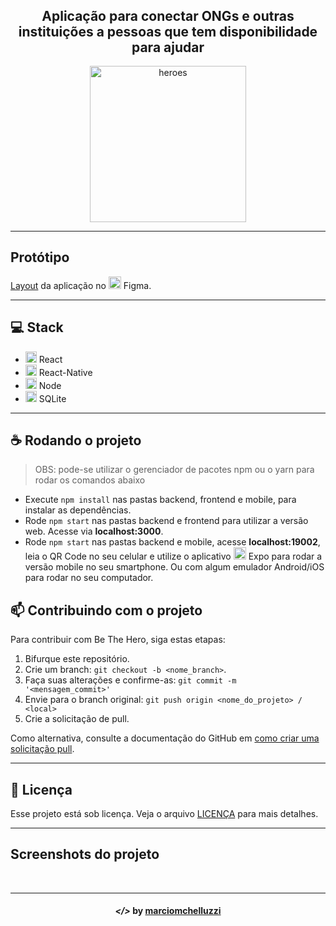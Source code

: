 <h1 align="center">
    <img alt="" title="" src="images/logo.svg">
</h1>

<h2 align="center"> Aplicação para conectar ONGs e outras instituições a pessoas que tem disponibilidade para ajudar </h2>
<p align="center"> <img src="images/heroes.png" alt="heroes" height="250"> </p>

***

## Protótipo
[Layout](https://www.figma.com/file/2C2yvw7jsCOGmaNUDftX9n/Be-The-Hero---OmniStack-11?node-id=0%3A1) da aplicação no <img src="images/figma.png" alt="figma" height="20"> Figma.

***

## 💻 Stack <br>
* <img src="images/react.png" alt="react" height="18"> React 
* <img src="images/react-native.png" alt="react-native" height="18"> React-Native
* <img src="images/node.png" alt="node" height="18"> Node
* <img src="images/sqlite.png" alt="node" height="18"> SQLite

***

## ☕ Rodando o projeto
> OBS: pode-se utilizar o gerenciador de pacotes npm ou o yarn para rodar os comandos abaixo

* Execute ```npm install``` nas pastas backend, frontend e mobile, para instalar as dependências.
* Rode ```npm start``` nas pastas backend e frontend para utilizar a versão web. Acesse via **localhost:3000**.
* Rode ```npm start``` nas pastas backend e mobile, acesse **localhost:19002**, leia o QR Code no seu celular e utilize o aplicativo <img src="images/expo.png" alt="rocketseat" height="20"> Expo para rodar a versão mobile no seu smartphone. Ou com algum emulador Android/iOS para rodar no seu computador.


## 📫 Contribuindo com o projeto
Para contribuir com Be The Hero, siga estas etapas:

1. Bifurque este repositório.
2. Crie um branch: `git checkout -b <nome_branch>`.
3. Faça suas alterações e confirme-as: `git commit -m '<mensagem_commit>'`
4. Envie para o branch original: `git push origin <nome_do_projeto> / <local>`
5. Crie a solicitação de pull.

Como alternativa, consulte a documentação do GitHub em [como criar uma solicitação pull](https://help.github.com/en/github/collaborating-with-issues-and-pull-requests/creating-a-pull-request).

***

## 📝 Licença

Esse projeto está sob licença. Veja o arquivo [LICENÇA](LICENSE.md) para mais detalhes.

***

## Screenshots do projeto
<p align="center">
    <img alt="" title="" src="images/print1.png">
    <img alt="" title="" src="images/print2.png">
    <img alt="" title="" src="images/print3.png">
    <img alt="" title="" src="images/print4.png">
    <img alt="" title="" src="images/print5.png">
    <img alt="" title="" src="images/print6.png">
    <img alt="" title="" src="images/print7.png">
    <img alt="" title="" src="images/print8.png">
    <img alt="" title="" src="images/print9.png">
    <img alt="" title="" src="images/print-insomnia.png">
</p>


***

<h4 align="center"> <em>&lt;/&gt;</em> by <a href="https://github.com/marciomchelluzzi" target="_blank">marciomchelluzzi</a> </h4>

